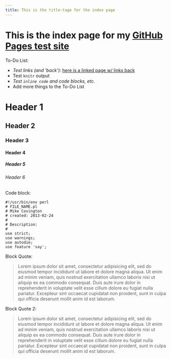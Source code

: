 ```yaml
---
title: This is the title-tage for the index page
---
```


<!DOCTYPE html>
<html>
  <head>
    <meta charset='utf-8'>
    <meta http-equiv="X-UA-Compatible" content="chrome=1">
    <link href='https://fonts.googleapis.com/css?family=Chivo:900' rel='stylesheet' type='text/css'>
    <link rel="stylesheet" type="text/css" href="stylesheets/stylesheet.css" media="screen" />
    <link rel="stylesheet" type="text/css" href="stylesheets/pygment_trac.css" media="screen" />
    <link rel="stylesheet" type="text/css" href="stylesheets/print.css" media="print" />
    <!--[if lt IE 9]>
    <script src="//html5shiv.googlecode.com/svn/trunk/html5.js"></script>
    <![endif]-->
    <title>R Club by mfcovington</title>
  </head>

# This is the index page for my [GitHub Pages test site](http://mfcovington.github.com/gh-pages-test/)

To-Do List:

- *Test links (and 'back'):* [here is a linked page w/ links back](linked)
- Test `knitr` output
- *Test `inline code` and code blocks, etc.*
- Add more things to the To-Do List

# Header 1

## Header 2

### Header 3

#### Header 4

##### Header 5

###### Header 6

Code block:

    #!/usr/bin/env perl
    # FILE_NAME.pl
    # Mike Covington
    # created: 2013-02-24
    #
    # Description:
    #
    use strict;
    use warnings;
    use autodie;
    use feature 'say';

Block Quote:

> Lorem ipsum dolor sit amet, consectetur adipisicing elit, sed do eiusmod tempor incididunt ut labore et dolore magna aliqua. Ut enim ad minim veniam, quis nostrud exercitation ullamco laboris nisi ut aliquip ex ea commodo consequat. Duis aute irure dolor in reprehenderit in voluptate velit esse cillum dolore eu fugiat nulla pariatur. Excepteur sint occaecat cupidatat non proident, sunt in culpa qui officia deserunt mollit anim id est laborum.

Block Quote 2:

> Lorem ipsum dolor sit amet, consectetur adipisicing elit, sed do eiusmod
> tempor incididunt ut labore et dolore magna aliqua. Ut enim ad minim veniam,
> quis nostrud exercitation ullamco laboris nisi ut aliquip ex ea commodo
> consequat. Duis aute irure dolor in reprehenderit in voluptate velit esse
> cillum dolore eu fugiat nulla pariatur. Excepteur sint occaecat cupidatat non
> proident, sunt in culpa qui officia deserunt mollit anim id est laborum.
